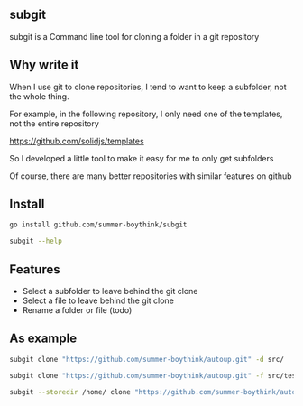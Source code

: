 ## subgit
subgit is a Command line tool for cloning a folder in a git repository

## Why write it
When I use git to clone repositories, I tend to want to keep a subfolder, not the whole thing.

For example, in the following repository, I only need one of the templates, not the entire repository

https://github.com/solidjs/templates

So I developed a little tool to make it easy for me to only get subfolders

Of course, there are many better repositories with similar features on github


## Install
```bash
go install github.com/summer-boythink/subgit
```
```bash
subgit --help
```

## Features
* Select a subfolder to leave behind the git clone
* Select a file to leave behind the git clone
* Rename a folder or file (todo)

## As example

```bash
subgit clone "https://github.com/summer-boythink/autoup.git" -d src/

subgit clone "https://github.com/summer-boythink/autoup.git" -f src/test.js

subgit --storedir /home/ clone "https://github.com/summer-boythink/autoup.git"
```
